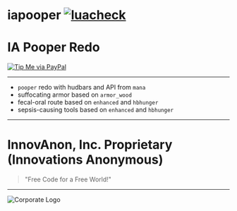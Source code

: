 # iapooper [![luacheck][luacheck badge]][luacheck workflow]  
IA Pooper Redo
==========

[![Tip Me via PayPal](https://img.shields.io/badge/paypal-donate-FF1100.svg?logo=paypal&logoColor=FF1133&style=plastic)](https://www.paypal.me/InnovAnon)

----------

- `pooper` redo with hudbars and API from `mana`
- suffocating armor based on `armor_wood`
- fecal-oral route based on `enhanced` and `hbhunger`
- sepsis-causing tools based on `enhanced` and `hbhunger`

[luacheck badge]: https://github.com/InnovAnon-Inc/iaenhance/workflows/luacheck/badge.svg
[luacheck workflow]: https://github.com/InnovAnon-Inc/iaenhance/actions?query=workflow%3Aluacheck

----------

# InnovAnon, Inc. Proprietary (Innovations Anonymous)
> "Free Code for a Free World!"
----------

![Corporate Logo](https://innovanon-inc.github.io/assets/images/logo.gif)

